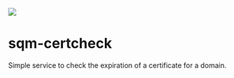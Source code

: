 ![](https://github.com/SquareMoonIndustries/sqm-certcheck/actions/workflows/go.yml/badge.svg)
# sqm-certcheck

Simple service to check the expiration of a certificate for a domain.

